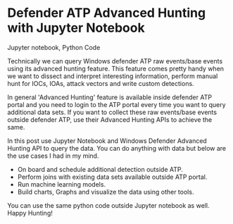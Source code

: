 # Defender ATP Advanced Hunting with Jupyter Notebook
Jupyter notebook, Python Code

Technically we can query Windows defender ATP raw events/base events using its advanced hunting feature. This feature comes pretty handy when we want to dissect and interpret interesting information, perform manual hunt for IOCs, IOAs, attack vectors and write custom detections.
 
In general 'Advanced Hunting' feature is available inside defender ATP portal and you need to login to the ATP portal every time you want to query additional data sets. If you want to collect these raw events/base events outside defender ATP, use their Advanced Hunting APIs to achieve the same.
 
In this post use Jupyter Notebook and Windows Defender Advanced Hunting API to query the data. You can do anything with data but below are the use cases I had in my mind.
 
- On board and schedule additional detection outside ATP.
- Perform joins with existing data sets available outside ATP portal.
- Run machine learning models.
- Build charts, Graphs and visualize the data using other tools.
 
You can use the same python code outside Jupyter notebook as well. Happy Hunting!
